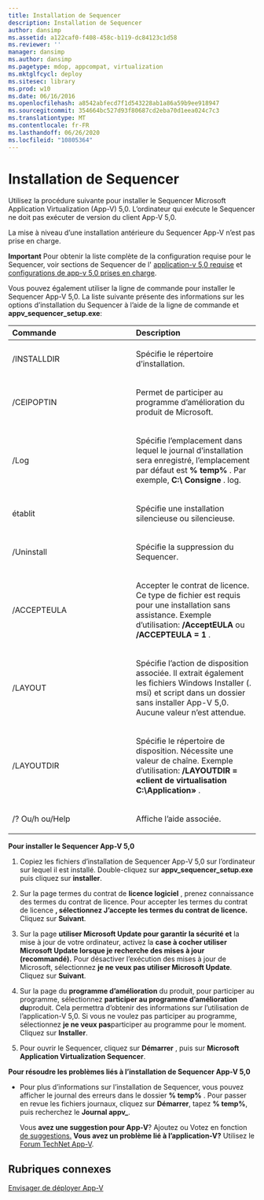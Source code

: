 ```yaml
---
title: Installation de Sequencer
description: Installation de Sequencer
author: dansimp
ms.assetid: a122caf0-f408-458c-b119-dc84123c1d58
ms.reviewer: ''
manager: dansimp
ms.author: dansimp
ms.pagetype: mdop, appcompat, virtualization
ms.mktglfcycl: deploy
ms.sitesec: library
ms.prod: w10
ms.date: 06/16/2016
ms.openlocfilehash: a8542abfecd7f1d543228ab1a86a59b9ee918947
ms.sourcegitcommit: 354664bc527d93f80687cd2eba70d1eea024c7c3
ms.translationtype: MT
ms.contentlocale: fr-FR
ms.lasthandoff: 06/26/2020
ms.locfileid: "10805364"
---
```

# Installation de Sequencer


Utilisez la procédure suivante pour installer le Sequencer Microsoft Application Virtualization (App-V) 5,0. L’ordinateur qui exécute le Sequencer ne doit pas exécuter de version du client App-V 5,0.

La mise à niveau d’une installation antérieure du Sequencer App-V n’est pas prise en charge.

**Important**  Pour obtenir la liste complète de la configuration requise pour le Sequencer, voir sections de Sequencer de l' [application-v 5,0 requise](app-v-50-prerequisites.md) et [configurations de app-v 5,0 prises en charge](app-v-50-supported-configurations.md).

 

Vous pouvez également utiliser la ligne de commande pour installer le Sequencer App-V 5,0. La liste suivante présente des informations sur les options d’installation du Sequencer à l’aide de la ligne de commande et **appv\_sequencer\_setup.exe**:

<table>
<colgroup>
<col width="50%" />
<col width="50%" />
</colgroup>
<thead>
<tr class="header">
<th align="left">Commande</th>
<th align="left">Description</th>
</tr>
</thead>
<tbody>
<tr class="odd">
<td align="left"><p>/INSTALLDIR</p></td>
<td align="left"><p>Spécifie le répertoire d’installation.</p></td>
</tr>
<tr class="even">
<td align="left"><p>/CEIPOPTIN</p></td>
<td align="left"><p>Permet de participer au programme d’amélioration du produit de Microsoft.</p></td>
</tr>
<tr class="odd">
<td align="left"><p>/Log</p></td>
<td align="left"><p>Spécifie l’emplacement dans lequel le journal d’installation sera enregistré, l’emplacement par défaut est <strong> % temp% </strong> . Par exemple, <strong> C:\ Consigne </strong> . log.</p></td>
</tr>
<tr class="even">
<td align="left"><p>établit</p></td>
<td align="left"><p>Spécifie une installation silencieuse ou silencieuse.</p></td>
</tr>
<tr class="odd">
<td align="left"><p>/Uninstall</p></td>
<td align="left"><p>Spécifie la suppression du Sequencer.</p></td>
</tr>
<tr class="even">
<td align="left"><p>/ACCEPTEULA</p></td>
<td align="left"><p>Accepter le contrat de licence. Ce type de fichier est requis pour une installation sans assistance. Exemple d’utilisation: <strong> /AcceptEULA </strong> ou <strong> /ACCEPTEULA = 1 </strong> .</p></td>
</tr>
<tr class="odd">
<td align="left"><p>/LAYOUT</p></td>
<td align="left"><p>Spécifie l’action de disposition associée. Il extrait également les fichiers Windows Installer (. msi) et script dans un dossier sans installer App-V 5,0. Aucune valeur n’est attendue.</p></td>
</tr>
<tr class="even">
<td align="left"><p>/LAYOUTDIR</p></td>
<td align="left"><p>Spécifie le répertoire de disposition. Nécessite une valeur de chaîne. Exemple d’utilisation: <strong> /LAYOUTDIR = «client de virtualisation C:\Application» </strong> .</p></td>
</tr>
<tr class="odd">
<td align="left"><p>/? Ou/h ou/Help</p></td>
<td align="left"><p>Affiche l’aide associée.</p></td>
</tr>
</tbody>
</table>

 

**Pour installer le Sequencer App-V 5,0**

1.  Copiez les fichiers d’installation de Sequencer App-V 5,0 sur l’ordinateur sur lequel il est installé. Double-cliquez sur **appv\_sequencer\_setup.exe** puis cliquez sur **installer**.

2.  Sur la page termes du contrat de **licence logiciel** , prenez connaissance des termes du contrat de licence. Pour accepter les termes du contrat de licence **, sélectionnez J’accepte les termes du contrat de licence.** Cliquez sur **Suivant**.

3.  Sur la page **utiliser Microsoft Update pour garantir la sécurité et** la mise à jour de votre ordinateur, activez la **case à cocher utiliser Microsoft Update lorsque je recherche des mises à jour (recommandé).** Pour désactiver l’exécution des mises à jour de Microsoft, sélectionnez **je ne veux pas utiliser Microsoft Update**. Cliquez sur **Suivant**.

4.  Sur la page du **programme d’amélioration** du produit, pour participer au programme, sélectionnez **participer au programme d’amélioration du**produit. Cela permettra d’obtenir des informations sur l’utilisation de l’application-V 5,0. Si vous ne voulez pas participer au programme, sélectionnez **je ne veux pas**participer au programme pour le moment. Cliquez sur **Installer**.

5.  Pour ouvrir le Sequencer, cliquez sur **Démarrer** , puis sur **Microsoft Application Virtualization Sequencer**.

**Pour résoudre les problèmes liés à l’installation de Sequencer App-V 5,0**

-   Pour plus d’informations sur l’installation de Sequencer, vous pouvez afficher le journal des erreurs dans le dossier **% temp%** . Pour passer en revue les fichiers journaux, cliquez sur **Démarrer**, tapez **% temp%**, puis recherchez le **Journal appv\_**.

    Vous **avez une suggestion pour App-V**? Ajoutez ou Votez en fonction [de suggestions.](http://appv.uservoice.com/forums/280448-microsoft-application-virtualization) **Vous avez un problème lié à l’application-V?** Utilisez le [Forum TechNet App-V](https://social.technet.microsoft.com/Forums/home?forum=mdopappv).

## Rubriques connexes


[Envisager de déployer App-V](planning-to-deploy-app-v.md)

 

 





